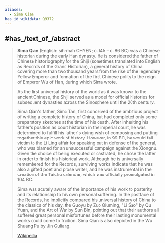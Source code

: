 ```yaml
---
aliases:
  - Sima Qian
has_id_wikidata: Q9372
---
```



## #has_/text_of_/abstract 

> **Sima Qian** (English:  sih-mah CHYEN; c. 145 – c. 86 BC) 
> was a Chinese historian during the early Han dynasty. 
> He is considered the father of Chinese historiography for the Shiji 
> (sometimes translated into English as Records of the Grand Historian), 
> a general history of China covering more than two thousand years 
> from the rise of the legendary Yellow Emperor and formation of the first Chinese polity 
> to the reign of Emperor Wu of Han, during which Sima wrote. 
> 
> As the first universal history of the world as it was known to the ancient Chinese, 
> the Shiji served as a model for official histories for subsequent dynasties across the Sinosphere 
> until the 20th century.
>
> Sima Qian's father, Sima Tan, first conceived of the ambitious project of writing a complete history of China, but had completed only some preparatory sketches at the time of his death. After inheriting his father's position as court historian in the imperial court, he was determined to fulfill his father's dying wish of composing and putting together this epic work of history. However, in 99 BC, he would fall victim to the Li Ling affair for speaking out in defense of the general, who was blamed for an unsuccessful campaign against the Xiongnu. Given the choice of being executed or castrated, he chose the latter in order to finish his historical work. Although he is universally remembered for the Records, surviving works indicate that he was also a gifted poet and prose writer, and he was instrumental in the creation of the Taichu calendar, which was officially promulgated in 104 BC.
>
> Sima was acutely aware of the importance of his work to posterity and its relationship to his own personal suffering. In the postface of the Records, he implicitly compared his universal history of China to the classics of his day, the Guoyu by Zuo Qiuming, "Li Sao" by Qu Yuan, and the Art of War by Sun Bin, pointing out that their authors all suffered great personal misfortunes before their lasting monumental works could come to fruition. Sima Qian is also depicted in the Wu Shuang Pu by Jin Guliang.
>
> [Wikipedia](https://en.wikipedia.org/wiki/Sima%20Qian)